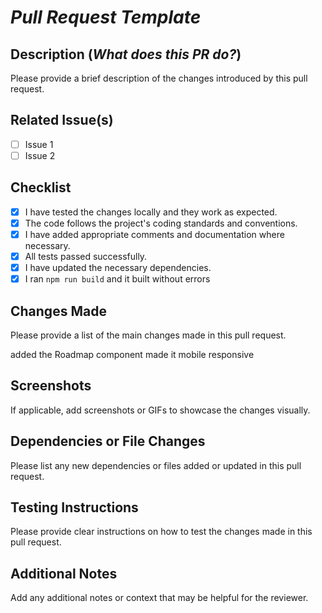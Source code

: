 # *Pull Request Template*

## Description (*What does this PR do?*)

Please provide a brief description of the changes introduced by this pull request.

## Related Issue(s)

- [ ] Issue 1
- [ ] Issue 2

## Checklist

- [x] I have tested the changes locally and they work as expected.
- [x] The code follows the project's coding standards and conventions.
- [x] I have added appropriate comments and documentation where necessary.
- [x] All tests passed successfully.
- [x] I have updated the necessary dependencies.
- [x] I ran ``` npm run build ``` and it built without errors

## Changes Made

Please provide a list of the main changes made in this pull request.

added the Roadmap component
made it mobile responsive

## Screenshots

If applicable, add screenshots or GIFs to showcase the changes visually.

## Dependencies or File Changes

Please list any new dependencies or files added or updated in this pull request.

## Testing Instructions

Please provide clear instructions on how to test the changes made in this pull request.

## Additional Notes

Add any additional notes or context that may be helpful for the reviewer.
